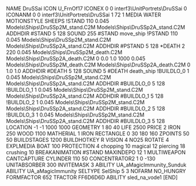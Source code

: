 NAME DruSSai
ICON U_FrnOf17
ICONEX 0 0 interf3\UnitPortrets\DruSSai 0
ICONANM 0 0 interf3\UnitPortrets\DruSSai 1 72 1
MEDIA WATER
MOTIONSTYLE SHEEPS
!STAND   110 0.045 Models\Ships\DruSSp2M_stand.C2M  Models\Ships\DruSSp2A_stand.C2M
ADDHDIR #STAND 5 128
SOUND 255 #STAND move_ship
!PSTAND   110 0.045 Models\Ships\DruSSp2M_stand.C2M  Models\Ships\DruSSp2A_stand.C2M
ADDHDIR #PSTAND 5 128
*DEATH  2 220 0.045 Models\Ships\DruSSp2M_death.C2M Models\Ships\DruSSp2A_death.C2M 0 0.0 1.0  1000 0.045 Models\Ships\DruSSp2M_death.C2M Models\Ships\DruSSp2A_death.C2M 0 1.0 1.0
ADDHDIR #DEATH 5 128
SOUND 5 #DEATH death_ship
!BUILDLO_0   1 0.045 Models\Ships\DruSSp2M_stand.C2M  Models\Ships\DruSSp2A_stand.C2M
ADDHDIR #BUILDLO_0 5 128
!BUILDLO_1   1 0.045 Models\Ships\DruSSp2M_stand.C2M  Models\Ships\DruSSp2A_stand.C2M
ADDHDIR #BUILDLO_1 5 128
!BUILDLO_2   1 0.045 Models\Ships\DruSSp2M_stand.C2M  Models\Ships\DruSSp2A_stand.C2M
ADDHDIR #BUILDLO_2 5 128
!BUILDLO_3   1 0.045 Models\Ships\DruSSp2M_stand.C2M  Models\Ships\DruSSp2A_stand.C2M
ADDHDIR #BUILDLO_3 5 128
LOCATION -1 -1 1000 1000
GEOMETRY 1 80 40
LIFE     2500
PRICE 2 IRON 250 WOOD 1100
MATHERIAL 1 IRON
RECTANGLE 0 30 180 160
ZPOINTS   50 50
BUILDSTAGES 1200
BUILDHOTKEY		R
VISION 4
NO25
ROTATE 4
EXPLMEDIA BOAT 100
PROTECTION 4 chopping 10 magical 12 piercing 18 crushing 10
BREAKANIMATION #STAND
MAXINDEPO 12 1
MULTIWEAPON
CANTCAPTURE
CYLINDER 110 50
CONCENTRATOR2 1   0 -130
UNITABSORBER 300
INVITEMASK 3
ABILITY	UA_aMagicImmunity_Sunduk
ABILITY	UA_aMagicImmunity
SELTYPE SelShip 5 3
NOFARM
NO_HUNGRY
FORMFACTOR 652
TFACTOR FF6D6D6D
ABILITY sled_na_vode1
[END]
